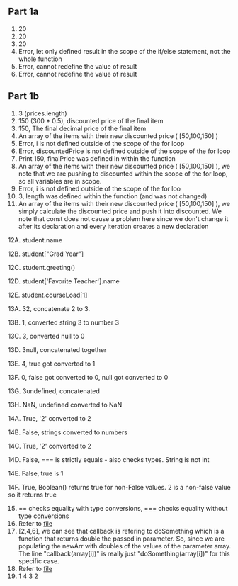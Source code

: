 ## Part 1a
1. 20
2. 20
3. 20
4. Error, let only defined result in the scope of the if/else statement, not the whole function
5. Error, cannot redefine the value of result
6. Error, cannot redefine the value of result
   
## Part 1b
1. 3 (prices.length)
2. 150 (300 * 0.5), discounted price of the final item
3. 150, The final decimal price of the final item
4. An array of the items with their new discounted price ( [50,100,150] )
5. Error, i is not defined outside of the scope of the for loop
6. Error, discountedPrice is not defined outside of the scope of the for loop
7. Print 150, finalPrice was defined in within the function
8. An array of the items with their new discounted price ( [50,100,150] ), we note that we are pushing to discounted within the scope of the for loop, so all variables are in scope.
9. Error, i is not defined outside of the scope of the for loo
10. 3, length was defined within the function (and was not changed)
11. An array of the items with their new discounted price ( [50,100,150] ), we simply calculate the discounted price and push it into discounted. We note that const does not cause a problem here since we don't change it after its declaration and every iteration creates a new declaration

12A. student.name

12B. student["Grad Year"]

12C. student.greeting()

12D. student['Favorite Teacher'].name

12E. student.courseLoad[1]

13A. 32, concatenate 2 to 3.

13B. 1, converted string 3 to 
number 3

13C. 3, converted null to 0

13D. 3null, concatenated together

13E. 4, true got converted to 1

13F. 0, false got converted to 0, null got converted to 0

13G. 3undefined, concatenated

13H. NaN, undefined converted to NaN

14A. True, '2' converted to 2

14B. False, strings converted to numbers

14C. True, '2' converted to 2

14D. False, === is strictly equals - also checks types. String is not int

14E. False, true is 1

14F. True, Boolean() returns true for non-False values. 2 is a non-false value so it returns true

15. == checks equality with type conversions, === checks equality without type conversions
16. Refer to [file](part1b-question16.js)
17. [2,4,6], we can see that callback is refering to doSomething which is a function that returns double the passed in parameter. So, since we are populating the newArr with doubles of the values of the parameter array. The line "callback(array[i])" is really just "doSomething(array[i])" for this specific case.
18. Refer to [file](part1b-question18.js)
19. 1 4 3 2